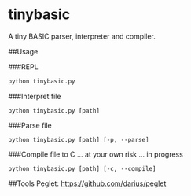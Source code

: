 tinybasic
=========

A tiny BASIC parser, interpreter and compiler.

##Usage

###REPL
``` python
python tinybasic.py
```

###Interpret file
```
python tinybasic.py [path]
```

###Parse file
```
python tinybasic.py [path] [-p, --parse]
```

###Compile file to C ... at your own risk ... in progress
```
python tinybasic.py [path] [-c, --compile]
```

##Tools 
Peglet: https://github.com/darius/peglet